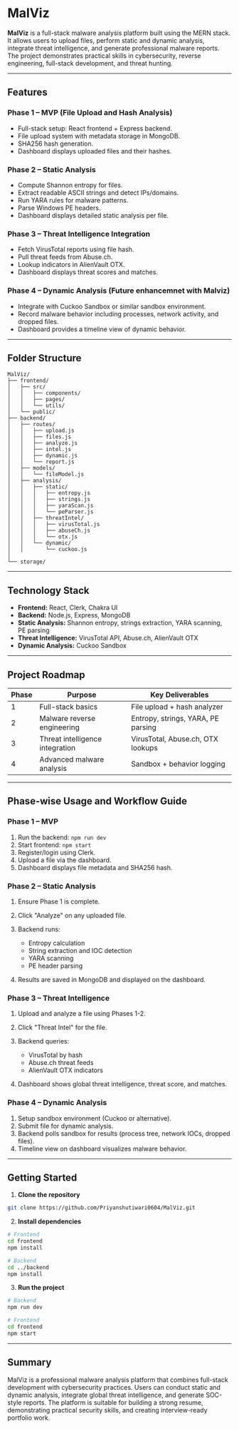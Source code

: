
# MalViz

**MalViz** is a full-stack malware analysis platform built using the MERN stack. It allows users to upload files, perform static and dynamic analysis, integrate threat intelligence, and generate professional malware reports. The project demonstrates practical skills in cybersecurity, reverse engineering, full-stack development, and threat hunting.

---

## Features

### Phase 1 – MVP (File Upload and Hash Analysis)

* Full-stack setup: React frontend + Express backend.
* File upload system with metadata storage in MongoDB.
* SHA256 hash generation.
* Dashboard displays uploaded files and their hashes.

### Phase 2 – Static Analysis

* Compute Shannon entropy for files.
* Extract readable ASCII strings and detect IPs/domains.
* Run YARA rules for malware patterns.
* Parse Windows PE headers.
* Dashboard displays detailed static analysis per file.

### Phase 3 – Threat Intelligence Integration

* Fetch VirusTotal reports using file hash.
* Pull threat feeds from Abuse.ch.
* Lookup indicators in AlienVault OTX.
* Dashboard displays threat scores and matches.

### Phase 4 – Dynamic Analysis (Future enhancemnet with Malviz)

* Integrate with Cuckoo Sandbox or similar sandbox environment.
* Record malware behavior including processes, network activity, and dropped files.
* Dashboard provides a timeline view of dynamic behavior.


---

## Folder Structure

```
MalViz/
├── frontend/              
│   ├── src/
│   │   ├── components/
│   │   ├── pages/
│   │   └── utils/
│   └── public/
├── backend/               
│   ├── routes/
│   │   ├── upload.js
│   │   ├── files.js
│   │   ├── analyze.js
│   │   ├── intel.js
│   │   ├── dynamic.js
│   │   └── report.js
│   ├── models/
│   │   └── fileModel.js
│   ├── analysis/
│   │   ├── static/
│   │   │   ├── entropy.js
│   │   │   ├── strings.js
│   │   │   ├── yaraScan.js
│   │   │   └── peParser.js
│   │   ├── threatIntel/
│   │   │   ├── virusTotal.js
│   │   │   ├── abuseCh.js
│   │   │   └── otx.js
│   │   └── dynamic/
│   │       └── cuckoo.js
│   
└── storage/               
```

---

## Technology Stack

* **Frontend:** React, Clerk, Chakra UI
* **Backend:** Node.js, Express, MongoDB
* **Static Analysis:** Shannon entropy, strings extraction, YARA scanning, PE parsing
* **Threat Intelligence:** VirusTotal API, Abuse.ch, AlienVault OTX
* **Dynamic Analysis:** Cuckoo Sandbox

---

## Project Roadmap

| Phase | Purpose                         | Key Deliverables                   |
| ----- | ------------------------------- | ---------------------------------- |
| 1     | Full-stack basics               | File upload + hash analyzer        |
| 2     | Malware reverse engineering     | Entropy, strings, YARA, PE parsing |
| 3     | Threat intelligence integration | VirusTotal, Abuse.ch, OTX lookups  |
| 4     | Advanced malware analysis       | Sandbox + behavior logging         |


---

## Phase-wise Usage and Workflow Guide

### Phase 1 – MVP

1. Run the backend: `npm run dev`
2. Start frontend: `npm start`
3. Register/login using Clerk.
4. Upload a file via the dashboard.
5. Dashboard displays file metadata and SHA256 hash.

### Phase 2 – Static Analysis

1. Ensure Phase 1 is complete.
2. Click "Analyze" on any uploaded file.
3. Backend runs:

   * Entropy calculation
   * String extraction and IOC detection
   * YARA scanning
   * PE header parsing
4. Results are saved in MongoDB and displayed on the dashboard.

### Phase 3 – Threat Intelligence

1. Upload and analyze a file using Phases 1-2.
2. Click "Threat Intel" for the file.
3. Backend queries:

   * VirusTotal by hash
   * Abuse.ch threat feeds
   * AlienVault OTX indicators
4. Dashboard shows global threat intelligence, threat score, and matches.

### Phase 4 – Dynamic Analysis

1. Setup sandbox environment (Cuckoo or alternative).
2. Submit file for dynamic analysis.
3. Backend polls sandbox for results (process tree, network IOCs, dropped files).
4. Timeline view on dashboard visualizes malware behavior.


---

## Getting Started

1. **Clone the repository**

```bash
git clone https://github.com/Priyanshutiwari0604/MalViz.git
```

2. **Install dependencies**

```bash
# Frontend
cd frontend
npm install

# Backend
cd ../backend
npm install
```

3. **Run the project**

```bash
# Backend
npm run dev

# Frontend
cd frontend
npm start
```

---

## Summary

MalViz is a professional malware analysis platform that combines full-stack development with cybersecurity practices. Users can conduct static and dynamic analysis, integrate global threat intelligence, and generate SOC-style reports. The platform is suitable for building a strong resume, demonstrating practical security skills, and creating interview-ready portfolio work.
